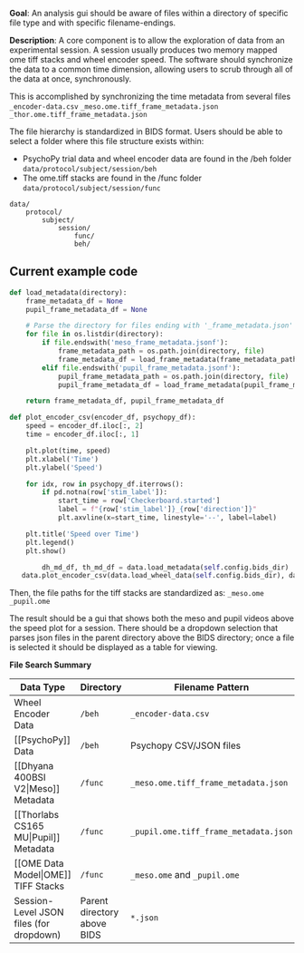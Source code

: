 
**Goal**: An analysis gui should be aware of files within a directory of specific file type and with specific filename-endings.

**Description**: A core component is to allow the exploration of data from an experimental session. A session usually produces two memory mapped ome tiff stacks and wheel encoder speed. The software should synchronize the data to a common time dimension, allowing users to scrub through all of the data at once, synchronously. 

This is accomplished by synchronizing the time metadata from several files
	`_encoder-data.csv`
	`_meso.ome.tiff_frame_metadata.json`
	`_thor.ome.tiff_frame_metadata.json`

The file hierarchy is standardized in BIDS format. Users should be able to select a folder where this file structure exists within:
- PsychoPy trial data and wheel encoder data are found in the /beh folder
	`data/protocol/subject/session/beh`
- The ome.tiff stacks are found in the /func folder
	`data/protocol/subject/session/func`
```wasm
data/
    protocol/
        subject/
            session/
                func/
                beh/
```
## Current example code
```python
def load_metadata(directory):
    frame_metadata_df = None
    pupil_frame_metadata_df = None

    # Parse the directory for files ending with '_frame_metadata.json' and 'pupil_frame_metadata.json'
    for file in os.listdir(directory):
        if file.endswith('meso_frame_metadata.jsonf'): 
            frame_metadata_path = os.path.join(directory, file)
            frame_metadata_df = load_frame_metadata(frame_metadata_path)
        elif file.endswith('pupil_frame_metadata.jsonf'):
            pupil_frame_metadata_path = os.path.join(directory, file)
            pupil_frame_metadata_df = load_frame_metadata(pupil_frame_metadata_path)

    return frame_metadata_df, pupil_frame_metadata_df
```

```python
def plot_encoder_csv(encoder_df, psychopy_df):
    speed = encoder_df.iloc[:, 2]
    time = encoder_df.iloc[:, 1]

    plt.plot(time, speed)
    plt.xlabel('Time')
    plt.ylabel('Speed')

    for idx, row in psychopy_df.iterrows():
        if pd.notna(row['stim_label']):
            start_time = row['Checkerboard.started']
            label = f"{row['stim_label']}_{row['direction']}"
            plt.axvline(x=start_time, linestyle='--', label=label)

    plt.title('Speed over Time')
    plt.legend()
    plt.show()
```

```python
        dh_md_df, th_md_df = data.load_metadata(self.config.bids_dir)
   data.plot_encoder_csv(data.load_wheel_data(self.config.bids_dir), data.load_psychopy_data(self.config.bids_dir))

```

Then, the file paths for the tiff stacks are standardized as:
	`_meso.ome`
	`_pupil.ome`

The result should be a gui that shows both the meso and pupil videos above the speed plot for a session. There should be a dropdown selection that parses json files in the parent directory above the BIDS directory; once a file is selected it should be displayed as a table for viewing. 

**File Search Summary**

| Data Type                               | Directory                   | Filename Pattern                      |
| --------------------------------------- | --------------------------- | ------------------------------------- |
| Wheel Encoder Data                      | `/beh`                      | `_encoder-data.csv`                   |
| [[PsychoPy]] Data                       | `/beh`                      | Psychopy CSV/JSON files               |
| [[Dhyana 400BSI V2\|Meso]] Metadata     | `/func`                     | `_meso.ome.tiff_frame_metadata.json`  |
| [[Thorlabs CS165 MU\|Pupil]] Metadata   | `/func`                     | `_pupil.ome.tiff_frame_metadata.json` |
| [[OME Data Model\|OME]] TIFF Stacks     | `/func`                     | `_meso.ome` and `_pupil.ome`          |
| Session-Level JSON files (for dropdown) | Parent directory above BIDS | `*.json`                              |
